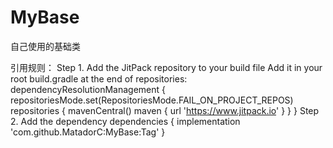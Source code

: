 # MyBase
自己使用的基础类

引用规则：
Step 1. Add the JitPack repository to your build file
Add it in your root build.gradle at the end of repositories:
dependencyResolutionManagement {
repositoriesMode.set(RepositoriesMode.FAIL_ON_PROJECT_REPOS)
repositories {
mavenCentral()
maven { url 'https://www.jitpack.io' }
}
}
Step 2. Add the dependency
dependencies {
implementation 'com.github.MatadorC:MyBase:Tag'
}